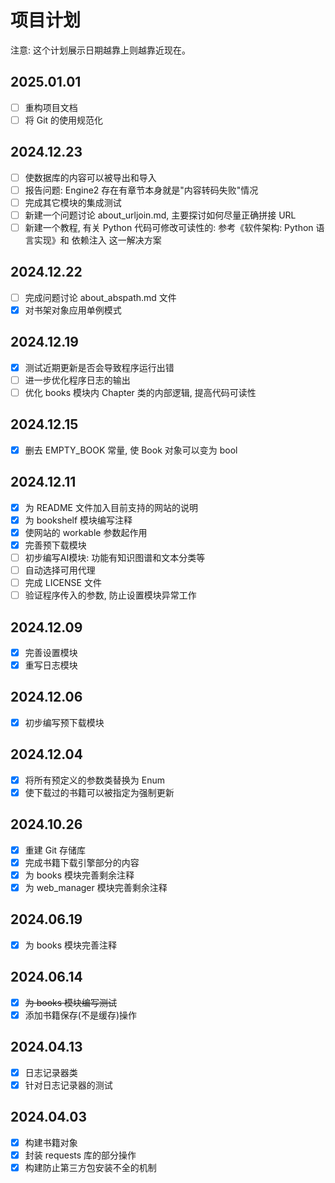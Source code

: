 # 项目计划
注意: 这个计划展示日期越靠上则越靠近现在。

## 2025.01.01
+ [ ] 重构项目文档
+ [ ] 将 Git 的使用规范化

## 2024.12.23
+ [ ] 使数据库的内容可以被导出和导入
+ [ ] 报告问题: Engine2 存在有章节本身就是"内容转码失败"情况
+ [ ] 完成其它模块的集成测试
+ [ ] 新建一个问题讨论 about_urljoin.md, 主要探讨如何尽量正确拼接 URL
+ [ ] 新建一个教程, 有关 Python 代码可修改可读性的: 参考《软件架构: Python 语言实现》和 依赖注入 这一解决方案

## 2024.12.22
+ [ ] 完成问题讨论 about_abspath.md 文件
+ [x] 对书架对象应用单例模式

## 2024.12.19
+ [x] 测试近期更新是否会导致程序运行出错
+ [ ] 进一步优化程序日志的输出
+ [ ] 优化 books 模块内 Chapter 类的内部逻辑, 提高代码可读性

## 2024.12.15
+ [x] 删去 EMPTY_BOOK 常量, 使 Book 对象可以变为 bool

## 2024.12.11
+ [x] 为 README 文件加入目前支持的网站的说明
+ [x] 为 bookshelf 模块编写注释
+ [x] 使网站的 workable 参数起作用
+ [x] 完善预下载模块
+ [ ] 初步编写AI模块: 功能有知识图谱和文本分类等
+ [ ] 自动选择可用代理
+ [ ] 完成 LICENSE 文件
+ [ ] 验证程序传入的参数, 防止设置模块异常工作

## 2024.12.09
+ [x] 完善设置模块
+ [x] 重写日志模块

## 2024.12.06
+ [x] 初步编写预下载模块

## 2024.12.04
+ [x] 将所有预定义的参数类替换为 Enum
+ [x] 使下载过的书籍可以被指定为强制更新

## 2024.10.26
+ [x] 重建 Git 存储库
+ [x] 完成书籍下载引擎部分的内容
+ [x] 为 books 模块完善剩余注释
+ [x] 为 web_manager 模块完善剩余注释

## 2024.06.19
+ [x] 为 books 模块完善注释

## 2024.06.14
+ [x] ~~为 books 模块编写测试~~
+ [x] 添加书籍保存(不是缓存)操作

## 2024.04.13
+ [x] 日志记录器类
+ [x] 针对日志记录器的测试

## 2024.04.03
+ [x] 构建书籍对象
+ [x] 封装 requests 库的部分操作
+ [x] 构建防止第三方包安装不全的机制